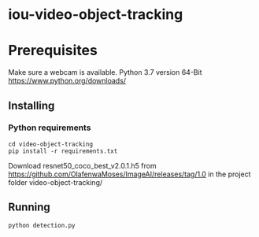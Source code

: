 # iou-video-object-tracking

# Prerequisites
Make sure a webcam is available.
Python 3.7 version 64-Bit https://www.python.org/downloads/

## Installing

### Python requirements

```
cd video-object-tracking
pip install -r requirements.txt
```

Download resnet50_coco_best_v2.0.1.h5 from https://github.com/OlafenwaMoses/ImageAI/releases/tag/1.0 in the project folder video-object-tracking/

## Running
```
python detection.py
```
